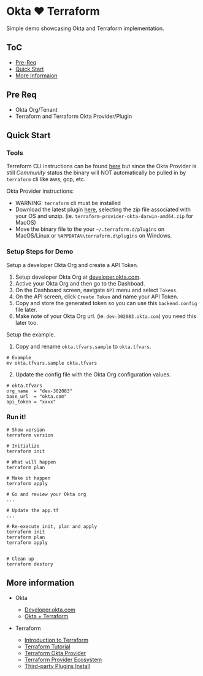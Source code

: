 # Okta :heart: Terraform
Simple demo showcasing Okta and Terraform implementation.


## ToC
* [Pre-Req](#pre-req)
* [Quick Start](#quick-start)
* [More Informaion](#more-information)

## Pre Req

* Okta Org/Tenant
* Terraform and Terraform Okta Provider/Plugin

## Quick Start

### Tools

Terreform CLI instructions can be found [here](https://learn.hashicorp.com/terraform/getting-started/install.html) but since the Okta Provider is still *Community* status the binary will NOT automatically be pulled in by `terraform` cli like aws, gcp, etc.

Okta Provider instructions:

* WARNING: `terraform` cli  must be installed
* Download the latest plugin [here](https://github.com/articulate/terraform-provider-okta/releases), selecting the zip file associated with your OS and unzip. (ie. `terraform-provider-okta-darwin-amd64.zip` for MacOS)
* Move the binary file to the your `~/.terraform.d/plugins` on MacOS/Linux or `%APPDATA%\terraform.d\plugins` on Windows.

### Setup Steps for Demo

Setup a developer Okta Org and create a API Token.

1. Setup developer Okta Org at [developer.okta.com](https://developer.okta.com/).
2. Active your Okta Org and then go to the Dashboad.
3. On the Dashboard screen, navigate `API` menu and select `Tokens`.
4. On the API screen, click `Create Token` and name your API Token.
5. Copy and store the generated token so you can use this `backend.config` file later.
6. Make note of your Okta Org url. (ie. `dev-302083.okta.com`) you need this later too.

Setup the example.

1. Copy and rename `okta.tfvars.sample` to `okta.tfvars`. 

```
# Example
mv okta.tfvars.sample okta.tfvars
```

2. Update the config file with the Okta Org configuration values.

```
# okta.tfvars
org_name  = "dev-302083"
base_url  = "okta.com"
api_token = "xxxx"
```


### Run it!

```
# Show version
terraform version

# Initialize
terraform init

# What will happen
terraform plan

# Make it happen
terraform apply

# Go and review your Okta org
...

# Update the app.tf 
...

# Re-execute init, plan and apply
terraform init
terraform plan
terraform apply


# Clean up
terraform destory
```

## More information

* Okta
  * [Developer.okta.com](https://developer.okta.com)
  * [Okta + Terraform](https://www.okta.com/blog/2019/08/better-together-using-the-okta-integration-with-hashicorp-terraform)
 
* Terraform
  * [Introduction to Terraform](https://www.terraform.io/intro/index.html)
  * [Terraform Tutorial](https://learn.hashicorp.com/terraform)
  * [Terraform Okta Provider](https://www.terraform.io/docs/providers/okta/index.html)
  * [Terraform Provider Ecosystem](https://www.terraform.io/docs/providers/index.html)
  * [Third-party Plugins Install](https://www.terraform.io/docs/configuration/providers.html#third-party-plugins)
